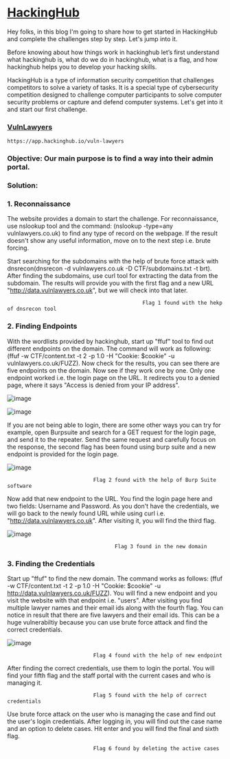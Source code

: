         
# **[HackingHub](https://app.hackinghub.io/)**



Hey folks, in this blog I'm going to share how to get started in HackingHub and complete the challenges step by step. Let's jump into it.

Before knowing about how things work in hackinghub let’s first understand what hackinghub is, what do we do in hackinghub, what is a flag, and how hackinghub helps you to develop your hacking skills.

HackingHub is a type of information security competition that challenges competitors to solve a variety of tasks. It is a special type of cybersecurity competition designed to challenge computer participants to solve computer security problems or capture and defend computer systems. Let's get into it and start our first challenge.


### **[VulnLawyers](https://app.hackinghub.io/vuln-lawyers)**
    https://app.hackinghub.io/vuln-lawyers
   
### **Objective:** Our main purpose is to find a way into their admin portal. 

### **Solution:**

### **1. Reconnaissance**
   
The website provides a domain to start the challenge. For reconnaissance, use nslookup tool and the command: (nslookup -type=any vulnlawyers.co.uk)  to find any type of record on the webpage. If the result doesn't show any useful information, move on to the next step i.e. brute forcing. 

Start searching for the subdomains with the help of brute force attack with dnsrecon(dnsrecon -d vulnlawyers.co.uk -D CTF/subdomains.txt -t brt). After finding the subdomains, use curl tool for extracting the data from the subdomain. 
The results will provide you with the first flag and a new URL "http://data.vulnlawyers.co.uk", but we will check into that later.  


                                                Flag 1 found with the hekp of dnsrecon tool
   

### **2. Finding Endpoints**

With the wordlists provided by hackinghub, start up "ffuf" tool to find out different endpoints on the domain. The command will work as following: (ffuf -w CTF/content.txt -t 2 -p 1.0 -H "Cookie: $cookie" -u vulnlawyers.co.uk/FUZZ).  Now check for the results, you can see there are five endpoints on the domain. Now see if they work one by one. Only one endpoint worked i.e. the login page on the URL. It redirects you to a denied page, where it says "Access is denied from your IP address".
  
  
![image](https://github.com/ocoretech/Sahil-workbook/assets/67775716/b88c36d3-7c3d-40e0-81f5-bdd0a5bf11e3)


![image](https://github.com/ocoretech/Sahil-workbook/assets/67775716/aff7639e-8669-4ced-b0cb-ed1ae8b987fb)


If you are not being able to login, there are some other ways you can try for example, open Burpsuite and search for a GET request for the login page, and send it to the repeater. Send the same request and carefully focus on the response, the second flag has been found using burp suite and a new endpoint is provided for the login page.   
     

![image](https://github.com/ocoretech/Sahil-workbook/assets/67775716/08ec4318-5579-4d05-8cbc-d9fb649af036)


                                Flag 2 found with the help of Burp Suite software


Now add that new endpoint to the URL. You find the login page here and two fields: Username and Password. As you don't have the credentials, we will go back to the newly found URL while using curl i.e. "http://data.vulnlawyers.co.uk". After visiting it, you will find the third flag.

![image](https://github.com/ocoretech/CTF-workbook/assets/67775716/fa1d57be-13b9-471d-aaec-c38a1c8f7b53)

                                       Flag 3 found in the new domain



### **3. Finding the Credentials**

Start up "ffuf" to find the new domain. The command works as follows: (ffuf -w CTF/content.txt -t 2 -p 1.0 -H "Cookie: $cookie" -u http://data.vulnlawyers.co.uk/FUZZ). You will find a new endpoint and you visit the website with that endpoint i.e. "users". After visiting you find multiple lawyer names and their email ids along with the fourth flag. You can notice in result that there are five lawyers and their email ids. 
This can be a huge vulnerabiltiy because you can use brute force attack and find the correct credentials.


![image](https://github.com/ocoretech/CTF-workbook/assets/67775716/c7f9e127-8c82-4dde-89c1-863fc1c27f80)


                                Flag 4 found with the help of new endpoint


After finding the correct credentials, use them to login the portal. You will find your fifth flag and the staff portal with the current cases and who is managing it.

                                Flag 5 found with the help of correct credentials

Use brute force attack on the user who is managing the case and find out the user's login credentials. After logging in, you will find out the case name and an option to delete cases. Hit enter and you will find the final and sixth flag.

                                Flag 6 found by deleting the active cases


   
